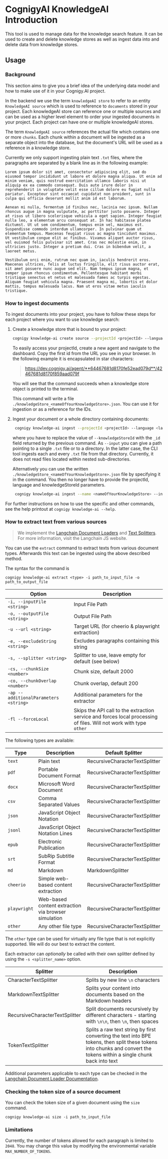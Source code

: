 # CognigyAI KnowledgeAI Introduction

This tool is used to manage data for the knowledge search feature. It can be used to create and delete knowledge stores as well as ingest data into and delete data from knowledge stores.

## Usage

### Background

This section aims to give you a brief idea of the underlying data model and how to make use of it in your Cognigy.AI project.

In the backend we use the term `knowledgeAI store` to refer to an entity `KnowledgeAI source` which is used to reference to `documents` stored in your project. Each knowledgeAI store can reference one or multiple sources and can be used as a higher level element to order your ingested documents in your project. Each project can have one or multiple knowledgeAI stores.

The term `KnowledgeAI source` references the actual file which contains one or more `chunks`. Each chunk within a document will be ingested as a separate object into the database, but the document's URL will be used as a reference in a knowledge store.

Currently we only support ingesting plain text `.txt` files, where the paragraphs are separated by a blank line as in the following example:

```
Lorem ipsum dolor sit amet, consectetur adipiscing elit, sed do eiusmod tempor incididunt ut labore et dolore magna aliqua. Ut enim ad minim veniam, quis nostrud exercitation ullamco laboris nisi ut aliquip ex ea commodo consequat. Duis aute irure dolor in reprehenderit in voluptate velit esse cillum dolore eu fugiat nulla pariatur. Excepteur sint occaecat cupidatat non proident, sunt in culpa qui officia deserunt mollit anim id est laborum.

Aenean mi nulla, fermentum id finibus nec, lacinia nec ipsum. Nullam rhoncus augue in magna vulputate, ac porttitor justo posuere. Integer at risus ut libero scelerisque vehicula a eget sapien. Integer feugiat nulla leo, a elementum arcu consequat at. In hac habitasse platea dictumst. Ut ut sem condimentum, tempus enim vel, maximus est. Suspendisse commodo interdum ullamcorper. In pulvinar quam ut elementum tempus. Maecenas feugiat risus ac magna tincidunt maximus. Ut vestibulum congue elit ac finibus. Vivamus aliquet auctor risus, vel euismod felis pulvinar sit amet. Cras nec molestie enim, in ultricies justo. Integer a pretium dui. Cras in bibendum velit, a laoreet metus.

Vestibulum orci enim, rutrum nec quam in, iaculis hendrerit eros. Maecenas ultrices, felis at luctus fringilla, elit risus auctor erat, sit amet posuere nunc augue sed elit. Nam tempus ipsum magna, et semper ipsum rhoncus condimentum. Pellentesque habitant morbi tristique senectus et netus et malesuada fames ac turpis egestas. Aliquam feugiat vehicula magna. Praesent magna mi, lobortis et dolor mattis, tempus malesuada lacus. Nam ut eros vitae metus iaculis tristique.
```

### How to ingest documents

To ingest documents into your project, you have to follow these steps for each project where you want to use knowledge search:

1. Create a knowledge store that is bound to your project:

   ```bash
   cognigy knowledge-ai create source --projectId <projectId> --language <languageCode> --name <nameOfYourKnowledgeStore> --description <descriptionOfYourKnowledgeStore>
   ```

   To easily access your projectId, create a new agent and navigate to the dashboard. Copy the first id from the URL you see in your browser. In the following example it is encapsulated in star characters:

   > <https://dev.cognigy.ai/agent/**64467681d8170fe52ead079d**/42467681d8170f859aad079f>

   You will see that the command succeeds when a knowledge store object is printed to the terminal.

   This command will write a file `./knowledgeStore_<nameOfYourKnowledgeStore>.json`. You can use it for ingestion or as a reference for the IDs.

2. Ingest your document or a whole directory containing documents:

   ```bash
    cognigy knowledge-ai ingest --projectId <projectId> --language <languageCode> --knowledgeStoreId 64467681d8170fe52ead079d --input <pathToFileOrDirectory>
   ```

   where you have to replace the value of `--knowledgeStoreId` with the `_id` field returned by the previous command. As `--input` you can give a path pointing to a single `.txt` file or to a directory. In the latter case, the CLI tool ingests each and every `.txt` file from that directory. Currently, it does not read files located within nested sub-directories.

   Alternatively you can use the written `./knowledgeStore_<nameOfYourKnowledgeStore>.json` file by specifying it in the command. You then no longer have to provide the projectId, language and knowledgeStoreId parameters.

   ```bash
    cognigy knowledge-ai ingest --name <nameOfYourKnowledgeStore> --input <pathToFileOrDirectory>
   ```

For further instructions on how to use the specific and other commands, see the help printout at `cognigy knowledge-ai --help`.

### How to extract text from various sources

> We implement the [Langchain Document Loaders](https://js.langchain.com/docs/modules/indexes/document_loaders/) and [Text Splitters](https://js.langchain.com/docs/modules/indexes/text_splitters/). For more information, visit the Langchain JS website.

You can use the `extract` command to extract texts from various document types. Afterwards this text can be ingested using the above described method.

The syntax for the command is

```
cognigy knowledge-ai extract <type> -i path_to_input_file -o path_to_output_file
```

| Option                                | Description                                                                                                        |
| ------------------------------------- | ------------------------------------------------------------------------------------------------------------------ |
| `-i, --inputFile <string>`            | Input File Path                                                                                                    |
| `-o, --outputFile <string>`           | Output File Path                                                                                                   |
| `-u --url <string>`                   | Target URL (for cheerio & playwright extraction)                                                                   |
| `-e, --excludeString <string>`        | Excludes paragraphs containing this string                                                                         |
| `-s, --splitter <string>`             | Splitter to use, leave empty for default (see below)                                                               |
| `-cs, --chunkSize <number>`           | Chunk size, default 2000                                                                                           |
| `-co, --chunkOverlap <number>`        | Chunk overlap, default 200                                                                                         |
| `-ap --additionalParameters <string>` | Additional parameters for the extractor                                                                            |
| `-fl --forceLocal`                    | Skips the API call to the extraction service and forces local processing of files. Will not work with type `other` |

The following types are available:

| Type         | Description                                         | Default Splitter               |
| ------------ | --------------------------------------------------- | ------------------------------ |
| `text`       | Plain text                                          | RecursiveCharacterTextSplitter |
| `pdf`        | Portable Document Format                            | RecursiveCharacterTextSplitter |
| `docx`       | Microsoft Word Document                             | RecursiveCharacterTextSplitter |
| `csv`        | Comma Separated Values                              | RecursiveCharacterTextSplitter |
| `json`       | JavaScript Object Notation                          | RecursiveCharacterTextSplitter |
| `jsonl`      | JavaScript Object Notation Lines                    | RecursiveCharacterTextSplitter |
| `epub`       | Electronic Publication                              | RecursiveCharacterTextSplitter |
| `srt`        | SubRip Subtitle Format                              | RecursiveCharacterTextSplitter |
| `md`         | Markdown                                            | MarkdownSplitter               |
| `cheerio`    | Simple web-based content extraction                 | RecursiveCharacterTextSplitter |
| `playwright` | Web-based content extraction via browser simulation | RecursiveCharacterTextSplitter |
| `other`      | Any other file type                                 | RecursiveCharacterTextSplitter |

The `other` type can be used for virtually any file type that is not explicitly supported. We will do our best to extract the content.

Each extractor can _optionally_ be called with their own splitter defined by using the `-s <splitter_name>` option.

| Splitter                       | Description                                                                                                                                                            |
| ------------------------------ | ---------------------------------------------------------------------------------------------------------------------------------------------------------------------- |
| CharacterTextSplitter          | Splits by new line `\n` characters                                                                                                                                     |
| MarkdownTextSplitter           | Splits your content into documents based on the Markdown headers                                                                                                       |
| RecursiveCharacterTextSplitter | Split documents recursively by different characters - starting with `\n\n`, then `\n`, then spaces                                                                     |
| TokenTextSplitter              | Splits a raw text string by first converting the text into BPE tokens, then split these tokens into chunks and convert the tokens within a single chunk back into text |

Additional parameters applicable to each type can be checked in the [Langchain Document Loader Documentation](https://js.langchain.com/docs/modules/indexes/document_loaders/).

### Checking the token size of a source document

You can check the token size of a given document using the `size` command.

```
cognigy knowledge-ai size -i path_to_input_file
```

### Limitations

Currently, the number of tokens allowed for each paragraph is limited to `2048`. You may change this value by modifying the environmental variable `MAX_NUMBER_OF_TOKENS`.
